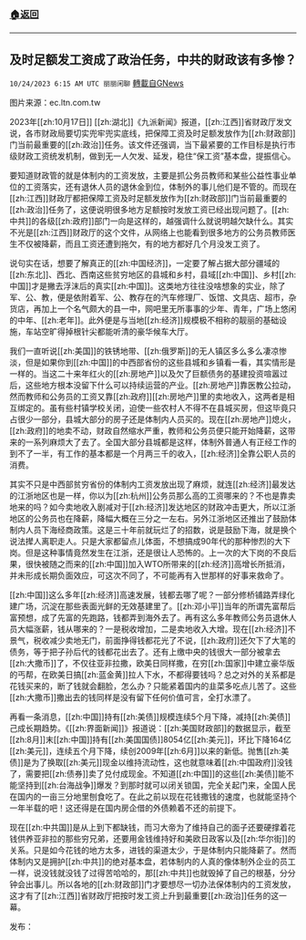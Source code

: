 ###  [:house:返回](README.md)
---


## 及时足额发工资成了政治任务，中共的财政该有多惨？
`10/24/2023 6:15 AM UTC 丽丽闲聊` [轉載自GNews](https://gnews.org/articles/1873097)

图片来源：ec.ltn.com.tw

2023年[[zh:10月17日]] [[zh:湖北]]《九派新闻》报道，[[zh:江西]]省财政厅发文说，各市财政局要切实兜牢兜实底线，把保障工资及时足额发放作为[[zh:财政部]]门当前最重要的[[zh:政治]]任务。该文件还强调，当下最紧要的工作目标是执行市级财政工资统发机制，做到无一人欠发、延发，稳住“保工资”基本盘，提振信心。

要知道财政管的就是体制内的工资发放，主要是抓公务员教师和某些公益性事业单位的工资落实，还有退休人员的退休金到位，体制外的事儿他们是不管的。而现在[[zh:江西]]财政厅都把保障工资及时足额发放作为[[zh:财政部]]门当前最重要的[[zh:政治]]任务了，这便说明很多地方足额按时发放工资已经出现问题了。[[zh:中共]]的各级[[zh:政府]]部门一向是这样的，越强调什么就说明越欠缺什么。其实不光是[[zh:江西]]财政厅的这个文件，从网络上也能看到很多地方的公务员教师医生不仅被降薪，而且工资还遭到拖欠，有的地方都好几个月没发工资了。

说句实在话，想要了解真正的[[zh:中国经济]]，一定要了解占据大部分疆域的[[zh:东北]]、西北、西南这些贫穷地区的县城和乡村，县域[[zh:中国]]、乡村[[zh:中国]]才是撇去浮沫后的真实[[zh:中国]]。这类地方往往没啥想象的实业，除了军、公、教，便是依附着军、公、教存在的汽车修理厂、饭馆、文具店、超市，杂货店，再加上一个名气颇大的县一中，网吧里无所事事的少年、青年，广场上悠闲的中年、[[zh:老年]]。此外便是与当地[[zh:经济]]规模极不相称的靓丽的基础设施，车站空旷得掉根针尖都能听清的豪华候车大厅。

我们一直听说[[zh:美国]]的铁锈地带、[[zh:俄罗斯]]的无人镇区多么多么凄凉惨淡，但是如果你到[[zh:中国]]的中西部省份的这些县城和乡镇看一看，其实情形是一样的。当这二十来年红火的[[zh:房地产]]以及欠了巨额债务的基建投资喧嚣过后，这些地方根本没留下什么可以持续运营的产业。[[zh:房地产]]靠医教公拉动，然而教师和公务员的工资又靠[[zh:政府]][[zh:房地产]]里的卖地收入，这两者是相互绑定的。虽有些村镇学校关闭，迫使一些农村人不得不在县城买房，但这毕竟只占很少一部分，县城大部分的房子还是体制内人员买的。现在[[zh:房地产]]熄火，[[zh:政府]]的地卖不动，财政自然缩水严重，教师和公务员便只能开始降薪，这带来的一系列麻烦大了去了。全国大部分县城都是这样，体制外普通人有正经工作的到不了一半，有工作的基本都是一个月两三千的收入，[[zh:经济]]全靠公职人员的消费。

其实不只是中西部贫穷省份的体制内工资发放出现了麻烦，就连[[zh:经济]]最发达的江浙地区也是一样，你以为[[zh:杭州]]公务员那么高的工资哪来的？不也是靠卖地来的吗？如今卖地收入剧减对于[[zh:经济]]发达地区的财政冲击更大，所以江浙地区的公务员也在降薪，降幅大概在三分之一左右。另外江浙地区还推出了鼓励体制内人员下海经商政策。这是三十年前就玩烂了的招数，说是鼓励下海，就是换个说法撵人离职走人。只是大家都留点儿体面，不想搞成90年代的那种惨烈的大下岗。但是这种事情竟然发生在江浙，还是很让人恐怖的。上一次的大下岗的不良后果，很快被随之而来的[[zh:中国]]加入WTO所带来的[[zh:经济]]高增长所抵消，并未形成长期负面效应，可这次不同了，不可能再有入世那样的好事来救命了。

[[zh:中国]]这么多年[[zh:经济]]高速发展，钱都去哪了呢？一部分修桥铺路弄绿化建广场，沉淀在那些表面光鲜的无效基建里了。[[zh:邓小平]]当年的所谓先富帮后富预想，成了先富的先跑路，钱都弄到海外去了。再有这么多年教师公务员退休人员大幅涨薪，钱从哪来的？一是税收增加，二是卖地收入大增。现在[[zh:经济]]不景气，税收减少卖地无门，前面挣得钱都花光了不说，[[zh:政府]]还欠下了大笔的债务，等于把子孙后代的钱都花出去了。还有上缴中央的钱很大一部分被拿去[[zh:大撒币]]了，不仅往亚非拉撒，欧美日同样撒，在穷[[zh:国家]]中建立豪华版的丐帮，在欧美日搞[[zh:蓝金黄]]拉人下水，不都得要钱吗？总之对外的关系都是花钱买来的，断了钱就会翻脸，怎么办？只能紧着国内的韭菜多吃点儿苦了。这些[[zh:大撒币]]撒出去的钱同样是没有留下任何价值可言，全打水漂了。

再看一条消息，[[zh:中国]]持有[[zh:美债]]规模连续5个月下降，减持[[zh:美债]]己成长期趋势。《[[zh:界面新闻]]》报道说：[[zh:美国财政部]]的数据显示，截至[[zh:8月]]末[[zh:中国]]持有[[zh:美国国债]]8054亿[[zh:美元]]，环比下降164亿[[zh:美元]]，连续五个月下降，续创2009年[[zh:6月]]以来的新低。抛售[[zh:美债]]是为了换取[[zh:美元]]现金以维持流动性，这也就意味着[[zh:中国政府]]没钱了，需要把[[zh:债券]]卖了兑付成现金。不知道[[zh:中国]]的这些[[zh:美债]]能不能坚持到[[zh:台海战争]]爆发？到那时就可以闭关锁国，完全关起门来，全国人民在国内的一亩三分地里刨食吃了。在此之前以现在花钱撒钱的速度，也就能坚持个一年半载的吧！这还得是在国内房企借的外债赖着不还的前提下。

现在[[zh:中共国]]是从上到下都缺钱，而习大帝为了维持自己的面子还要硬撑着花钱供养亚非拉的那些穷兄弟，还要用金钱维持好和美欧日政客以及[[zh:华尔街]]的关系。只是如今花钱的地方太多，进钱的渠道太少，于是体制内只能降薪了。然而体制内又是拥护[[zh:中共]]的绝对基本盘，若体制内的人真的像体制外企业的员工一样，说没钱就没钱了过得苦哈哈的，那[[zh:中共]]也就毁掉了自己的根基，分分钟会出事儿。所以各地的[[zh:财政部]]门才要想尽一切办法保体制内的工资发放，这才有了[[zh:江西]]省财政厅把按时发工资上升到最重要[[zh:政治]]任务的这一幕。

发布：




